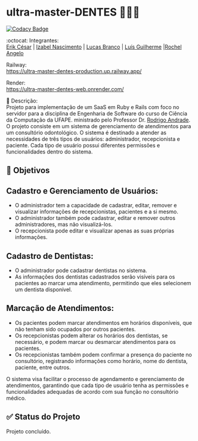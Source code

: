 # ultra-master-DENTES 👨‍⚕️🦷

[![Codacy Badge](https://app.codacy.com/project/badge/Grade/40b7875f164e47a3b3ca81eb1d1c4d2f)](https://app.codacy.com/gh/atividade-es/ultra-master-DENTES/dashboard?utm_source=gh&utm_medium=referral&utm_content=&utm_campaign=Badge_grade)

:octocat: Integrantes:\
[Erik César](https://github.com/Kire87) | [Izabel Nascimento](https://github.com/izabelnascimento) | [Lucas Branco](https://github.com/LBranco27) | [Luís Guilherme](https://github.com/Nidhoggui) |[Rochel Angelo](https://github.com/rochelangelo)

Railway:\
https://ultra-master-dentes-production.up.railway.app/

Render:\
https://ultra-master-dentes-web.onrender.com/

📄 Descrição:\
Projeto para implementação de um SaaS em Ruby e Rails com foco no servidor para a disciplina de Engenharia de Software do curso de Ciência da Computação da UFAPE. ministrado pelo Professor Dr. [Rodrigo Andrade](https://github.com/rcaa). O projeto consiste em um sistema de gerenciamento de atendimentos para um consultório odontológico. O sistema é destinado a atender as necessidades de três tipos de usuários: administrador, recepcionista e paciente. Cada tipo de usuário possui diferentes permissões e funcionalidades dentro do sistema.

## :round_pushpin: Objetivos

## Cadastro e Gerenciamento de Usuários:

-   O administrador tem a capacidade de cadastrar, editar, remover e visualizar informações de recepcionistas, pacientes e a si mesmo.
-   O administrador também pode cadastrar, editar e remover outros administradores, mas não visualizá-los.
-   O recepcionista pode editar e visualizar apenas as suas próprias informações.

## Cadastro de Dentistas:

-   O administrador pode cadastrar dentistas no sistema.
-   As informações dos dentistas cadastrados serão visíveis para os pacientes ao marcar uma atendimento, permitindo que eles selecionem um dentista disponível.

## Marcação de Atendimentos:

-   Os pacientes podem marcar atendimentos em horários disponíveis, que não tenham sido ocupados por outros pacientes.
-   Os recepcionistas podem alterar os horários dos dentistas, se necessário, e podem marcar ou desmarcar atendimentos para os pacientes.
-   Os recepcionistas também podem confirmar a presença do paciente no consultório, registrando informações como horário, nome do dentista, paciente, entre outros.

O sistema visa facilitar o processo de agendamento e gerenciamento de atendimentos, garantindo que cada tipo de usuário tenha as permissões e funcionalidades adequadas de acordo com sua função no consultório médico.

## ✅ Status do Projeto
Projeto concluído.




